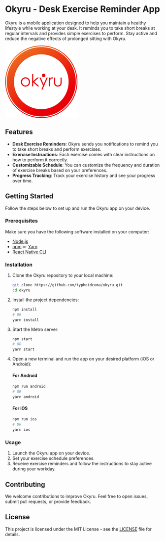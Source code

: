 
# Okyru - Desk Exercise Reminder App

Okyru is a mobile application designed to help you maintain a healthy lifestyle while working at your desk. It reminds you to take short breaks at regular intervals and provides simple exercises to perform. Stay active and reduce the negative effects of prolonged sitting with Okyru.

![Okyru App](./src/assets/logos/okyru_logo_flat-1.png)

## Features

- **Desk Exercise Reminders**: Okyru sends you notifications to remind you to take short breaks and perform exercises.
- **Exercise Instructions**: Each exercise comes with clear instructions on how to perform it correctly.
- **Customizable Schedule**: You can customize the frequency and duration of exercise breaks based on your preferences.
- **Progress Tracking**: Track your exercise history and see your progress over time.

## Getting Started

Follow the steps below to set up and run the Okyru app on your device.

### Prerequisites

Make sure you have the following software installed on your computer:

- [Node.js](https://nodejs.org/)
- [npm](https://www.npmjs.com/) or [Yarn](https://yarnpkg.com/)
- [React Native CLI](https://reactnative.dev/docs/environment-setup)

### Installation

1. Clone the Okyru repository to your local machine:

   ```bash
   git clone https://github.com/typhoidcoma/okyru.git
   cd okyru
   ```

2. Install the project dependencies:

   ```bash
   npm install
   # OR
   yarn install
   ```

3. Start the Metro server:

   ```bash
   npm start
   # OR
   yarn start
   ```

4. Open a new terminal and run the app on your desired platform (iOS or Android):

   #### For Android

   ```bash
   npm run android
   # OR
   yarn android
   ```

   #### For iOS

   ```bash
   npm run ios
   # OR
   yarn ios
   ```

### Usage

1. Launch the Okyru app on your device.
2. Set your exercise schedule preferences.
3. Receive exercise reminders and follow the instructions to stay active during your workday.

## Contributing

We welcome contributions to improve Okyru. Feel free to open issues, submit pull requests, or provide feedback.

## License

This project is licensed under the MIT License - see the [LICENSE](LICENSE) file for details.
